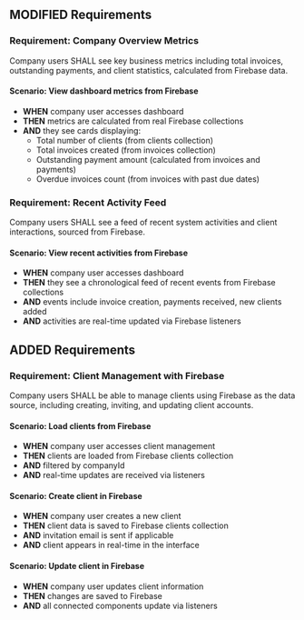 ## MODIFIED Requirements

### Requirement: Company Overview Metrics

Company users SHALL see key business metrics including total invoices, outstanding payments, and client statistics, calculated from Firebase data.

#### Scenario: View dashboard metrics from Firebase

- **WHEN** company user accesses dashboard
- **THEN** metrics are calculated from real Firebase collections
- **AND** they see cards displaying:
  - Total number of clients (from clients collection)
  - Total invoices created (from invoices collection)
  - Outstanding payment amount (calculated from invoices and payments)
  - Overdue invoices count (from invoices with past due dates)

### Requirement: Recent Activity Feed

Company users SHALL see a feed of recent system activities and client interactions, sourced from Firebase.

#### Scenario: View recent activities from Firebase

- **WHEN** company user accesses dashboard
- **THEN** they see a chronological feed of recent events from Firebase collections
- **AND** events include invoice creation, payments received, new clients added
- **AND** activities are real-time updated via Firebase listeners

## ADDED Requirements

### Requirement: Client Management with Firebase

Company users SHALL be able to manage clients using Firebase as the data source, including creating, inviting, and updating client accounts.

#### Scenario: Load clients from Firebase

- **WHEN** company user accesses client management
- **THEN** clients are loaded from Firebase clients collection
- **AND** filtered by companyId
- **AND** real-time updates are received via listeners

#### Scenario: Create client in Firebase

- **WHEN** company user creates a new client
- **THEN** client data is saved to Firebase clients collection
- **AND** invitation email is sent if applicable
- **AND** client appears in real-time in the interface

#### Scenario: Update client in Firebase

- **WHEN** company user updates client information
- **THEN** changes are saved to Firebase
- **AND** all connected components update via listeners
